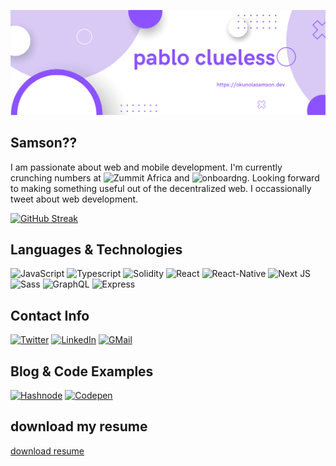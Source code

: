 <p align="center">
   <img src="/pablo-clueless.png" width="800px" >
</p>

## Samson??
I am passionate about web and mobile development. I'm currently crunching numbers at ![Zummit Africa](https://github.com/Zummit-Africa-Inc) and ![onboardng](https://github.com/onboardng). Looking forward to making something useful out of the decentralized web. I occassionally tweet about web development.

[![GitHub Streak](https://github-readme-streak-stats.herokuapp.com/?user=pablo-clueless)](https://git.io/streak-stats)

## Languages & Technologies

![JavaScript](https://img.shields.io/badge/javascript-%23323330.svg?style=for-the-badge&logo=javascript&logoColor=%23F7DF1E)
![Typescript](https://img.shields.io/badge/typescript-%3178C6?style=for-the-badge&logo=typescript)
![Solidity](https://img.shields.io/badge/solidity-black?style=for-the-badge&logo=solidity)
![React](https://img.shields.io/badge/react-%2320232a.svg?style=for-the-badge&logo=react&logoColor=%2361DAFB)
![React-Native](https://img.shields.io/badge/react--native-%20-blue?style=for-the-badge&logo=react&logoColor=%2361DAFB)
![Next JS](https://img.shields.io/badge/Next-black?style=for-the-badge&logo=next.js&logoColor=white)
![Sass](https://img.shields.io/badge/SASS-hotpink.svg?style=for-the-badge&logo=SASS&logoColor=white)
![GraphQL](https://img.shields.io/badge/graphql-%20-%23E10098?style=for-the-badge&logo=GraphQL)
![Express](https://img.shields.io/badge/express-black?style=for-the-badge&logo=express)

## Contact Info

[![Twitter](https://img.shields.io/twitter/follow/pablo_clueless?color=blue&style=for-the-badge&logo=twitter)](https://twitter.com/pablo_clueless)
[![LinkedIn](https://img.shields.io/badge/linkedin-samson%20okunola-blue?style=for-the-badge&logo=linkedin&color=0a66c2)](https://www.linkedin.com/in/samson-okunola/)
[![GMail](https://img.shields.io/badge/gmail-okunola%20samson-red?style=for-the-badge&logo=gmail)](mailto:smsnmicheal@gmail.com)

## Blog & Code Examples

[![Hashnode](https://img.shields.io/badge/hashnode-frontendpablo-blue?style=for-the-badge&logo=hashnode)](https://frontendpablo.hashnode.dev)
[![Codepen](https://img.shields.io/badge/codepen-pablo--clueless%20-black?style=for-the-badge&logo=codepen)](https://codepen.io/pablo-clueless)

## download my resume
<a id='resume' href='/Okunola-Samson.pdf' download>download resume</a>
